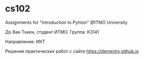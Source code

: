 # cs102
Assignments for "Introduction to Pyhton" @ITMO University

До Ван Тхиен, студент ИТМО.
Группа: K3141

Направление: ИКТ

Решения практических работ с сайта https://dementiy.github.io
